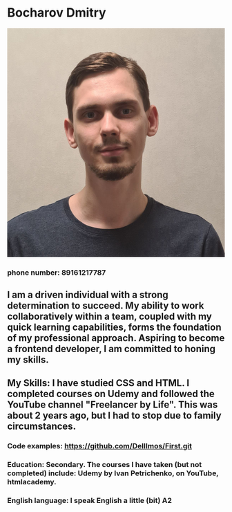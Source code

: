 # Bocharov Dmitry

![Photo](pictures/photo_2024-06-30_18-05-55.jpg)

### phone number: 89161217787

## I am a driven individual with a strong determination to succeed. My ability to work collaboratively within a team, coupled with my quick learning capabilities, forms the foundation of my professional approach. Aspiring to become a frontend developer, I am committed to honing my skills.

## My Skills: I have studied CSS and HTML. I completed courses on Udemy and followed the YouTube channel "Freelancer by Life". This was about 2 years ago, but I had to stop due to family circumstances.

### Code examples: https://github.com/DeIIImos/First.git

### Education: Secondary. The courses I have taken (but not completed) include: Udemy by Ivan Petrichenko, on YouTube, htmlacademy.

### English language: I speak English a little (bit) A2